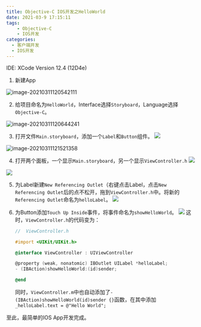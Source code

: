 ```yaml
---
title: Objective-C IOS开发之HelloWorld
date: 2021-03-9 17:15:11
tags:
    - Objective-C
    - IOS开发
categories:
  - 客户端开发
  - IOS开发
---
```

IDE: XCode Version 12.4 (12D4e)
<!--more-->
1. 新建App

![image-20210311120542111](https://tva1.sinaimg.cn/large/008eGmZEgy1gofu3u9dcoj314y0ten0w.jpg)



2. 给项目命名为`HelloWorld`，Interface选择`Storyboard`，Language选择`Objective-C`。

![image-20210311120644241](https://tva1.sinaimg.cn/large/008eGmZEgy1gofu4wmsj2j314u0t6424.jpg)

3. 打开文件`Main.storyboard`，添加一个`Label`和`Button`组件。
   ![](https://tva1.sinaimg.cn/large/008eGmZEgy1gofubs0rgnj31iw0u0e02.jpg)

![image-20210311121521358](https://tva1.sinaimg.cn/large/008eGmZEgy1gofudvnpftj312u0u0tcs.jpg)

4. 打开两个面板，一个显示`Main.storyboard`，另一个显示`ViewController.h`
   ![](https://tva1.sinaimg.cn/large/008eGmZEgy1gofugj8ui9j31iq0fsdk5.jpg)
   
   

![](https://tva1.sinaimg.cn/large/008eGmZEgy1gofuiw4hgvj31hx0u07i1.jpg)

5. 为Label新建`New Referencing Outlet`（右键点击Label，点击`New Referencing Outlet`后的点不松开，拖到`ViewController.h`中。将新的`Referencing Outlet`命名为`helloLabel`。
   ![](https://tva1.sinaimg.cn/large/008eGmZEgy1gofukdlay3j31gt0u0h9a.jpg)

6. 为Button添加`Touch Up Inside`事件，将事件命名为`showHelloWorld`。
   ![](https://tva1.sinaimg.cn/large/008eGmZEgy1gog2epczyxj30wg0u0h1n.jpg)
   这时，`ViewController.h`的代码变为：
   
   ```objective-c
   //  ViewController.h
   
   #import <UIKit/UIKit.h>
   
   @interface ViewController : UIViewController
   
   @property (weak, nonatomic) IBOutlet UILabel *helloLabel;
   - (IBAction)showHelloWorld:(id)sender;
   
   @end
   ```
   同时，`ViewController.m`中也自动添加了`- (IBAction)showHelloWorld(id)sender {}`函数，在其中添加`_helloLabel.text = @"Hello World";`

至此，最简单的IOS App开发完成。



